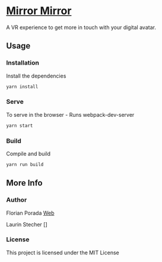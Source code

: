 # [Mirror Mirror](https://mirrormirror.florianporada.com/)

A VR experience to get more in touch with your digital avatar.

## Usage

### Installation

Install the dependencies

```sh
yarn install
```

### Serve

To serve in the browser - Runs webpack-dev-server

```sh
yarn start
```

### Build

Compile and build

```sh
yarn run build
```

## More Info

### Author

Florian Porada
[Web](http://florianporada.com)

Laurin Stecher
[]

### License

This project is licensed under the MIT License
